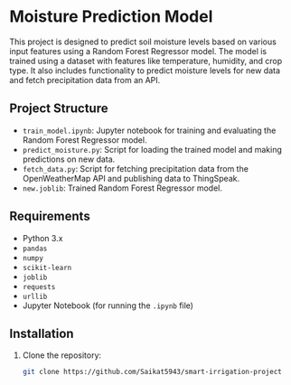 # Moisture Prediction Model

This project is designed to predict soil moisture levels based on various input features using a Random Forest Regressor model. The model is trained using a dataset with features like temperature, humidity, and crop type. It also includes functionality to predict moisture levels for new data and fetch precipitation data from an API.

## Project Structure

- `train_model.ipynb`: Jupyter notebook for training and evaluating the Random Forest Regressor model.
- `predict_moisture.py`: Script for loading the trained model and making predictions on new data.
- `fetch_data.py`: Script for fetching precipitation data from the OpenWeatherMap API and publishing data to ThingSpeak.
- `new.joblib`: Trained Random Forest Regressor model.

## Requirements

- Python 3.x
- `pandas`
- `numpy`
- `scikit-learn`
- `joblib`
- `requests`
- `urllib`
- Jupyter Notebook (for running the `.ipynb` file)

## Installation

1. Clone the repository:

   ```bash
   git clone https://github.com/Saikat5943/smart-irrigation-project
   

